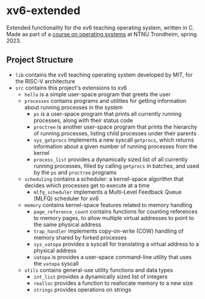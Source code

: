 # xv6-extended

Extended functionality for the xv6 teaching operating system, written in C. Made as part of a
[course on operating systems](https://www.ntnu.edu/studies/courses/TDT4186) at NTNU Trondheim,
spring 2023.

## Project Structure

- `lib` contains the xv6 teaching operating system developed by MIT, for the RISC-V architecture
- `src` contains this project's extensions to xv6
  - `hello` is a simple user-space program that greets the user
  - `processes` contains programs and utilities for getting information about running processes in
    the system
    - `ps` is a user-space program that prints all currently running processes, along with their
      status code
    - `proctree` is another user-space program that prints the hierarchy of running processes,
      listing child processes under their parents
    - `sys_getprocs` implements a new syscall `getprocs`, which returns information about a given
      number of running processes from the kernel
    - `process_list` provides a dynamically sized list of all currently running processes, filled by
      calling `getprocs` in batches, and used by the `ps` and `proctree` programs
  - `scheduling` contains a scheduler: a kernel-space algorithm that decides which processes get to
    execute at a time
    - `mlfq_scheduler` implements a Multi-Level Feedback Queue (MLFQ) scheduler for xv6
  - `memory` contains kernel-space features related to memory handling
    - `page_reference_count` contains functions for counting references to memory pages, to allow multiple virtual addresses to point to the same physical address
    - `trap_handler` implements copy-on-write (COW) handling of memory shared by forked processes
    - `sys_vatopa` provides a syscall for translating a virtual address to a physical address
    - `vatopa` is provides a user-space command-line utility that uses the `vatopa` syscall
  - `utils` contains general-use utility functions and data types
    - `int_list` provides a dynamically sized list of integers
    - `realloc` provides a function to reallocate memory to a new size
    - `strings` provides operations on strings
